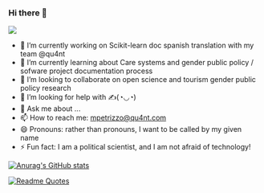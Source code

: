 ### Hi there 👋

![](https://readme-typing-svg.herokuapp.com?font=HeptaSlab&color=49D3DF&lines=I'm+a+political+scientist;I+love+tech;I'm+a+soft+documenter;I'm+feminist;I'm+mother+of+three)

- 🔭 I’m currently working on Scikit-learn doc spanish translation with my team @qu4nt
- 🌱 I’m currently learning about Care systems and gender public policy / sofware project documentation process
- 👯 I’m looking to collaborate on open science and tourism gender public policy research 
- 🤔 I’m looking for help with ✍(◔◡◔)
- 💬 Ask me about ...
- 📫 How to reach me: mpetrizzo@qu4nt.com
- 😄 Pronouns: rather than pronouns, I want to be called by my given name
- ⚡ Fun fact: I am a political scientist, and I am not afraid of technology!

[![Anurag's GitHub stats](https://github-readme-stats.vercel.app/api?username=petrizzo)](https://github.com/anuraghazra/github-readme-stats)


[![Readme Quotes](https://quotes-github-readme.vercel.app/api?type=horizontal)](https://github.com/piyushsuthar/github-readme-quotes)



